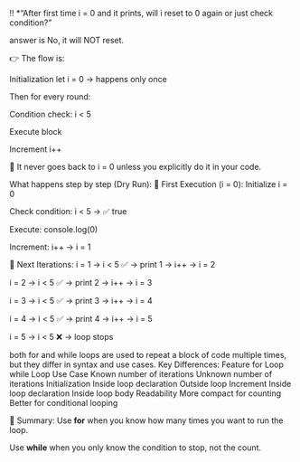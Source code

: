 !! *“After first time i = 0 and it prints, will i reset to 0 again or just check condition?”

answer is
No, it will NOT reset.

👉 The flow is:

Initialization let i = 0 → happens only once

Then for every round:

Condition check: i < 5

Execute block

Increment i++

🚫 It never goes back to i = 0 unless you explicitly do it in your code.

 What happens step by step (Dry Run):
🧠 First Execution (i = 0):
Initialize i = 0

Check condition: i < 5 → ✅ true

Execute: console.log(0)

Increment: i++ → i = 1

🔁 Next Iterations:
i = 1 → i < 5 ✅ → print 1 → i++ → i = 2

i = 2 → i < 5 ✅ → print 2 → i++ → i = 3

i = 3 → i < 5 ✅ → print 3 → i++ → i = 4

i = 4 → i < 5 ✅ → print 4 → i++ → i = 5

i = 5 → i < 5 ❌ → loop stops



both for and while loops are used to repeat a block of code multiple times, but they differ in syntax and use cases.
 Key Differences:
Feature	for Loop	while Loop
Use Case	Known number of iterations	Unknown number of iterations
Initialization	Inside loop declaration	Outside loop
Increment	Inside loop declaration	Inside loop body
Readability	More compact for counting	Better for conditional looping

📌 Summary:
Use **for** when you know how many times you want to run the loop.

Use **while** when you only know the condition to stop, not the count.
